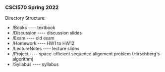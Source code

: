 ### CSCI570 Spring 2022  
Directory Structure:  
- /Books ---- textbook
- /Discussion ---- discussion slides
- /Exam ---- old exam
- /Homework ---- HW1 to HW12
- /LectureNotes ---- lecture slides
- /Project ---- space-efficient sequence alignment problem (Hirschberg's algorithm)
- /Syllabus ---- syllabus
